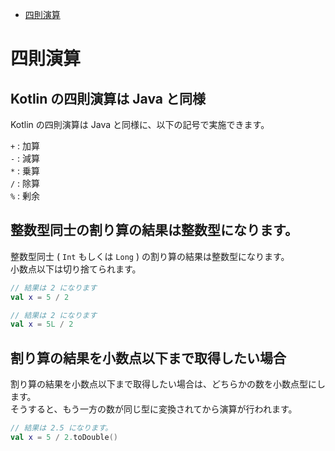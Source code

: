 - [四則演算](#四則演算)


# 四則演算

## Kotlin の四則演算は Java と同様

Kotlin の四則演算は Java と同様に、以下の記号で実施できます。

`+` : 加算  
`-` : 減算  
`*` : 乗算  
`/` : 除算  
`%` : 剰余


## 整数型同士の割り算の結果は整数型になります。

整数型同士 ( `Int` もしくは `Long` ) の割り算の結果は整数型になります。  
小数点以下は切り捨てられます。

```kotlin
// 結果は 2 になります
val x = 5 / 2

// 結果は 2 になります
val x = 5L / 2
```


## 割り算の結果を小数点以下まで取得したい場合

割り算の結果を小数点以下まで取得したい場合は、どちらかの数を小数点型にします。  
そうすると、もう一方の数が同じ型に変換されてから演算が行われます。

```kotlin
// 結果は 2.5 になります。
val x = 5 / 2.toDouble()
```

